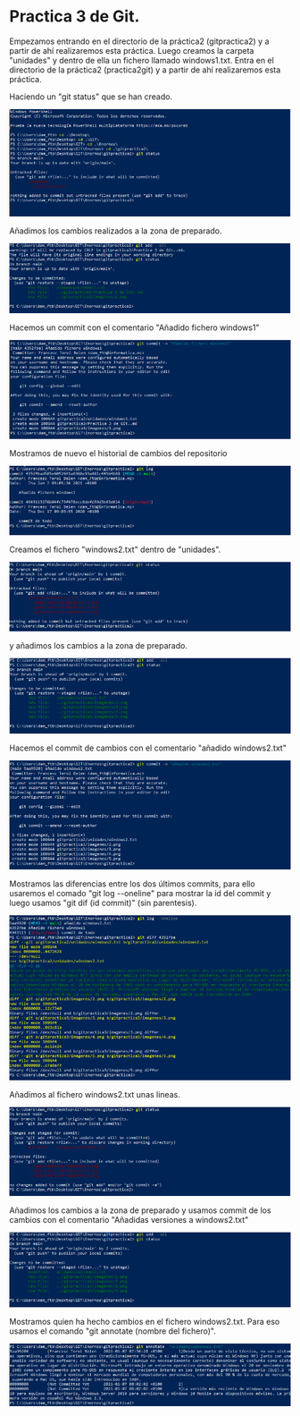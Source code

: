 # Practica 3 de Git.

Empezamos entrando en el directorio de la práctica2 (gitpractica2) y a partir de ahí realizaremos esta práctica. Luego creamos la carpeta "unidades" y dentro de ella un fichero llamado windows1.txt.
Entra en el directorio de la práctica2 (practica2git) y a partir de ahí realizaremos esta práctica.

Haciendo un "git status" que se han creado.

<img src="imagenes\1.png">

Añadimos los cambios realizados a la zona de preparado.

<img src="imagenes\2.png">

Hacemos un commit con el comentario "Añadido fichero windows1"

<img src="imagenes\3.png">

Mostramos de nuevo el historial de cambios del repositorio

<img src="imagenes\4.png">

Creamos el fichero "windows2.txt" dentro de "unidades".

<img src="imagenes\5.png">

y añadimos los cambios a la zona de preparado.

<img src="imagenes\6.png">

Hacemos el commit de cambios con el comentario "añadido windows2.txt"

<img src="imagenes\7.png">

Mostramos las diferencias entre los dos últimos commits, para ello usaremos el comado "git log --oneline" para mostrar la id del commit y luego usamos "git dif (id commit)" (sin parentesis).

<img src="imagenes\8.png">

Añadimos al fichero windows2.txt unas lineas.

<img src="imagenes\9.png">

Añadimos los cambios a la zona de preparado y usamos commit de los cambios con el comentario "Añadidas versiones a windows2.txt"

<img src="imagenes\10.png">

Mostramos quien ha hecho cambios en el fichero windows2.txt. Para eso usamos el comando "git annotate (nombre del fichero)".

<img src="imagenes\11.png">

